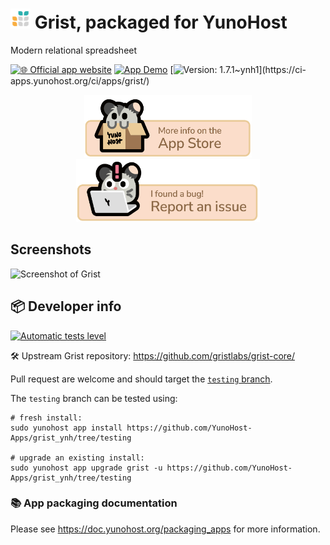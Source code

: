 <!--
N.B.: This README was automatically generated by <https://github.com/YunoHost/apps_tools/blob/main/readme_generator>
It shall NOT be edited by hand.
-->

<h1>
  <img src="https://raw.githubusercontent.com/YunoHost/apps/main/logos/grist.png" width="32px" alt="Logo of Grist">
  Grist, packaged for YunoHost
</h1>

Modern relational spreadsheet

[![🌐 Official app website](https://img.shields.io/badge/Official_app_website-darkgreen?style=for-the-badge)](https://getgrist.com)
[![App Demo](https://img.shields.io/badge/App_Demo-blue?style=for-the-badge)](https://docs.getgrist.com)
[![Version: 1.7.1~ynh1](https://img.shields.io/badge/Version-1.7.1~ynh1-rgba(0,150,0,1)?style=for-the-badge)](https://ci-apps.yunohost.org/ci/apps/grist/)

<div align="center">
<a href="https://apps.yunohost.org/app/grist"><img height="100px" src="https://github.com/YunoHost/yunohost-artwork/raw/refs/heads/main/badges/neopossum-badges/badge_more_info_on_the_appstore.svg"/></a>
<a href="https://github.com/YunoHost-Apps/grist_ynh/issues"><img height="100px" src="https://github.com/YunoHost/yunohost-artwork/raw/refs/heads/main/badges/neopossum-badges/badge_report_an_issue.svg"/></a>
</div>


## Screenshots
![Screenshot of Grist](./doc/screenshots/grist.jpg)

## 📦 Developer info

[![Automatic tests level](https://apps.yunohost.org/badge/cilevel/grist)](https://ci-apps.yunohost.org/ci/apps/grist/)

🛠️ Upstream Grist repository: <https://github.com/gristlabs/grist-core/>

Pull request are welcome and should target the [`testing` branch](https://github.com/YunoHost-Apps/grist_ynh/tree/testing).

The `testing` branch can be tested using:
```
# fresh install:
sudo yunohost app install https://github.com/YunoHost-Apps/grist_ynh/tree/testing

# upgrade an existing install:
sudo yunohost app upgrade grist -u https://github.com/YunoHost-Apps/grist_ynh/tree/testing
```

### 📚 App packaging documentation

Please see <https://doc.yunohost.org/packaging_apps> for more information.